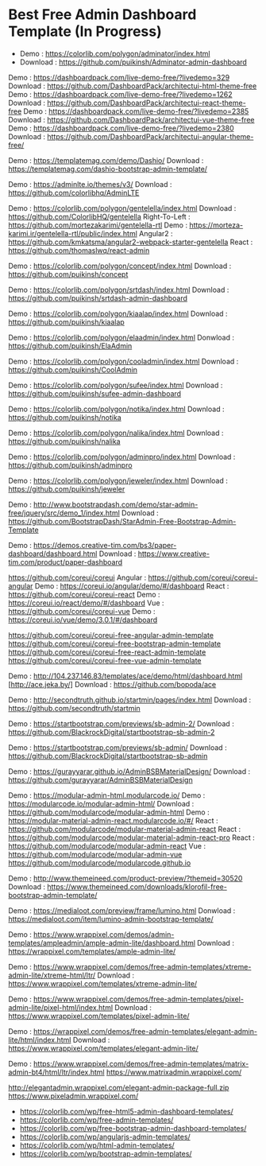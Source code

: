 # Best Free Admin Dashboard Template (In Progress)


- Demo : https://colorlib.com/polygon/adminator/index.html
- Download : https://github.com/puikinsh/Adminator-admin-dashboard

Demo : https://dashboardpack.com/live-demo-free/?livedemo=329
Download : https://github.com/DashboardPack/architectui-html-theme-free
Demo : https://dashboardpack.com/live-demo-free/?livedemo=1262
Download : https://github.com/DashboardPack/architectui-react-theme-free
Demo : https://dashboardpack.com/live-demo-free/?livedemo=2385
Download : https://github.com/DashboardPack/architectui-vue-theme-free
Demo : https://dashboardpack.com/live-demo-free/?livedemo=2380
Download : https://github.com/DashboardPack/architectui-angular-theme-free/

Demo : https://templatemag.com/demo/Dashio/
Download : https://templatemag.com/dashio-bootstrap-admin-template/

Demo : https://adminlte.io/themes/v3/
Download : https://github.com/colorlibhq/AdminLTE

Demo : https://colorlib.com/polygon/gentelella/index.html
Download : https://github.com/ColorlibHQ/gentelella
Right-To-Left : https://github.com/mortezakarimi/gentelella-rtl
Demo : https://morteza-karimi.ir/gentelella-rtl/public/index.html
Angular2 : https://github.com/kmkatsma/angular2-webpack-starter-gentelella
React : https://github.com/thomaslwq/react-admin

Demo : https://colorlib.com/polygon/concept/index.html
Download : https://github.com/puikinsh/concept

Demo : https://colorlib.com/polygon/srtdash/index.html
Download : https://github.com/puikinsh/srtdash-admin-dashboard

Demo : https://colorlib.com/polygon/kiaalap/index.html
Download : https://github.com/puikinsh/kiaalap

Demo : https://colorlib.com/polygon/elaadmin/index.html
Donwload : https://github.com/puikinsh/ElaAdmin

Demo : https://colorlib.com/polygon/cooladmin/index.html
Download : https://github.com/puikinsh/CoolAdmin

Demo : https://colorlib.com/polygon/sufee/index.html
Download : https://github.com/puikinsh/sufee-admin-dashboard

Demo : https://colorlib.com/polygon/notika/index.html
Download : https://github.com/puikinsh/notika

Demo : https://colorlib.com/polygon/nalika/index.html
Download : https://github.com/puikinsh/nalika

Demo : https://colorlib.com/polygon/adminpro/index.html
Download : https://github.com/puikinsh/adminpro

Demo : https://colorlib.com/polygon/jeweler/index.html
Download : https://github.com/puikinsh/jeweler

Demo : http://www.bootstrapdash.com/demo/star-admin-free/jquery/src/demo_1/index.html
Download : https://github.com/BootstrapDash/StarAdmin-Free-Bootstrap-Admin-Template

Demo : https://demos.creative-tim.com/bs3/paper-dashboard/dashboard.html
Download : https://www.creative-tim.com/product/paper-dashboard

https://github.com/coreui/coreui
Angular : https://github.com/coreui/coreui-angular
Demo : https://coreui.io/angular/demo/#/dashboard
React : https://github.com/coreui/coreui-react
Demo : https://coreui.io/react/demo/#/dashboard
Vue : https://github.com/coreui/coreui-vue
Demo : https://coreui.io/vue/demo/3.0.1/#/dashboard

https://github.com/coreui/coreui-free-angular-admin-template
https://github.com/coreui/coreui-free-bootstrap-admin-template
https://github.com/coreui/coreui-free-react-admin-template
https://github.com/coreui/coreui-free-vue-admin-template

Demo : http://104.237.146.83/templates/ace/demo/html/dashboard.html [http://ace.jeka.by/]
Download : https://github.com/bopoda/ace

Demo : http://secondtruth.github.io/startmin/pages/index.html
Download : https://github.com/secondtruth/startmin

Demo : https://startbootstrap.com/previews/sb-admin-2/
Download : https://github.com/BlackrockDigital/startbootstrap-sb-admin-2

Demo : https://startbootstrap.com/previews/sb-admin/
Download : https://github.com/BlackrockDigital/startbootstrap-sb-admin

Demo : https://gurayyarar.github.io/AdminBSBMaterialDesign/
Download : https://github.com/gurayyarar/AdminBSBMaterialDesign

Demo : https://modular-admin-html.modularcode.io/
Demo : https://modularcode.io/modular-admin-html/
Download : https://github.com/modularcode/modular-admin-html
Demo : https://modular-material-admin-react.modularcode.io/#/
React : https://github.com/modularcode/modular-material-admin-react
React : https://github.com/modularcode/modular-material-admin-react-pro
React : https://github.com/modularcode/modular-admin-react
Vue : https://github.com/modularcode/modular-admin-vue
https://github.com/modularcode/modularcode.github.io

Demo : http://www.themeineed.com/product-preview/?themeid=30520
Download : https://www.themeineed.com/downloads/klorofil-free-bootstrap-admin-template/

Demo : https://medialoot.com/preview/frame/lumino.html
Donwload : https://medialoot.com/item/lumino-admin-bootstrap-template/

Demo : https://www.wrappixel.com/demos/admin-templates/ampleadmin/ample-admin-lite/dashboard.html
Download : https://wrappixel.com/templates/ample-admin-lite/

Demo : https://www.wrappixel.com/demos/free-admin-templates/xtreme-admin-lite/xtreme-html/ltr/
Download : https://www.wrappixel.com/templates/xtreme-admin-lite/

Demo : https://www.wrappixel.com/demos/free-admin-templates/pixel-admin-lite/pixel-html/index.html
Download : https://www.wrappixel.com/templates/pixel-admin-lite/

Demo : https://wrappixel.com/demos/free-admin-templates/elegant-admin-lite/html/index.html
Download : https://www.wrappixel.com/templates/elegant-admin-lite/

Demo : https://www.wrappixel.com/demos/free-admin-templates/matrix-admin-bt4/html/ltr/index.html
https://www.matrixadmin.wrappixel.com/

http://elegantadmin.wrappixel.com/elegant-admin-package-full.zip
https://www.pixeladmin.wrappixel.com/





- https://colorlib.com/wp/free-html5-admin-dashboard-templates/
- https://colorlib.com/wp/free-admin-templates/
- https://colorlib.com/wp/free-bootstrap-admin-dashboard-templates/
- https://colorlib.com/wp/angularjs-admin-templates/
- https://colorlib.com/wp/html-admin-templates/
- https://colorlib.com/wp/bootstrap-admin-templates/
